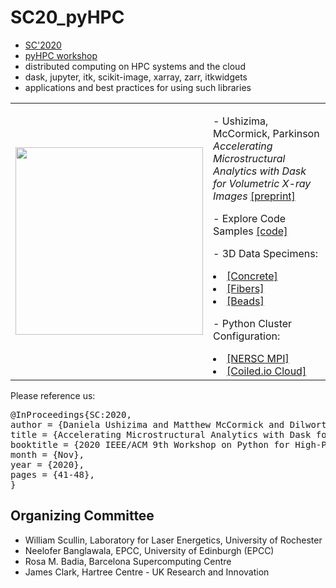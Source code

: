 SC20_pyHPC
==========

-	[SC'2020](https://sc20.supercomputing.org/attend/schedule/)
-	[pyHPC workshop](https://pyhpc.io/)
-	distributed computing on HPC systems and the cloud
-	dask, jupyter, itk, scikit-image, xarray, zarr, itkwidgets
-	applications and best practices for using such libraries

<table border="0">
 <tr>
    <td><img src="https://github.com/dani-lbnl/SC20_pyHPC/blob/master/img/sc20_logo.png" width="300">
    </td>
    <td>
     <p>
      - Ushizima, McCormick, Parkinson <i> Accelerating Microstructural Analytics with Dask for Volumetric X-ray Images </i> <a href="https://github.com/dani-lbnl/SC20_pyHPC/blob/master/SC20_pyHPC_dask4volumes.pdf">[preprint]</a> <p>
      - Explore Code Samples <a href="https://github.com/dani-lbnl/SC20_pyHPC/tree/master/code">[code]</a> <p>
      - 3D Data Specimens: <p>
        <li> <a href="https://zenodo.org/record/3890837#.Xue18WpKiA1">[Concrete]</a>
        <li> <a href="http://dx.doi.org/doi:10.18126/M2QM0Z">[Fibers]</a>
        <li> <a href="https://github.com/dani-lbnl/SC20_pyHPC/tree/master/data">[Beads]</a> <p>
      - Python Cluster Configuration: <p>
        <li> <a
        href="https://github.com/dani-lbnl/SC20_pyHPC/tree/master/nersc">[NERSC MPI]</a>
        <li> <a href="https://github.com/dani-lbnl/SC20_pyHPC/tree/master/coiled">[Coiled.io Cloud]</a>
      </td>
 </tr>
</table>
 
 Please reference us:
 <div class="row">
      <pre class="col-md-offset-2 col-md-8">
@InProceedings{SC:2020,
author = {Daniela Ushizima and Matthew McCormick and Dilworth Parkinson},
title = {Accelerating Microstructural Analytics with Dask for Volumetric X-ray Images},
booktitle = {2020 IEEE/ACM 9th Workshop on Python for High-Performance and Scientific Computing (PyHPC) at Super Computing},
month = {Nov},
year = {2020},
pages = {41-48},
}      </pre>
    </div>
 

Organizing Committee
--------------------

-	William Scullin, Laboratory for Laser Energetics, University of Rochester
-	Neelofer Banglawala, EPCC, University of Edinburgh (EPCC)
-	Rosa M. Badia, Barcelona Supercomputing Centre
-	James Clark, Hartree Centre - UK Research and Innovation
